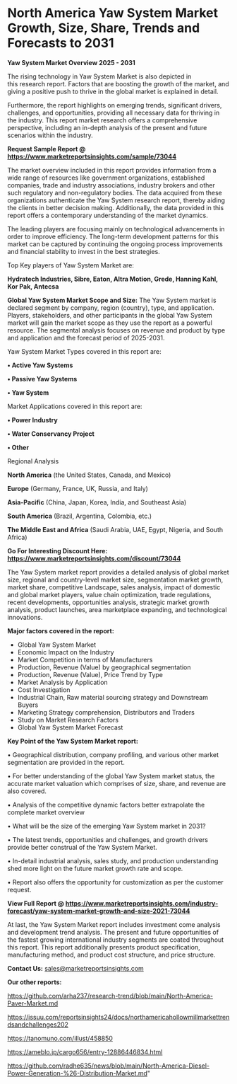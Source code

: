  # North America Yaw System Market Growth, Size, Share, Trends and Forecasts to 2031

<Strong> Yaw System Market Overview 2025 - 2031</strong>

The rising technology in Yaw System Market is also depicted in this research report. Factors that are boosting the growth of the market, and giving a positive push to thrive in the global market is explained in detail.

Furthermore, the report highlights on emerging trends, significant drivers, challenges, and opportunities, providing all necessary data for thriving in the industry. This report market research offers a comprehensive perspective, including an in-depth analysis of the present and future scenarios within the industry.

<strong>Request Sample Report @ <a href=https://www.marketreportsinsights.com/sample/73044>https://www.marketreportsinsights.com/sample/73044</a></strong>

The market overview included in this report provides information from a wide range of resources like government organizations, established companies, trade and industry associations, industry brokers and other such regulatory and non-regulatory bodies. The data acquired from these organizations authenticate the Yaw System research report, thereby aiding the clients in better decision making. Additionally, the data provided in this report offers a contemporary understanding of the market dynamics.

The leading players are focusing mainly on technological advancements in order to improve efficiency. The long-term development patterns for this market can be captured by continuing the ongoing process improvements and financial stability to invest in the best strategies.

Top Key players of Yaw System Market are:

<strong>Hydratech Industries, Sibre, Eaton, Altra Motion, Grede, Hanning Kahl, Kor Pak, Antecsa</strong>

<strong><b>Global Yaw System Market Scope and Size:</b></strong>
The Yaw System market is declared segment by company, region (country), type, and application. Players, stakeholders, and other participants in the global Yaw System market will gain the market scope as they use the report as a powerful resource. The segmental analysis focuses on revenue and product by type and application and the forecast period of 2025-2031.

Yaw System Market Types covered in this report are:

<strong>• Active Yaw Systems

• Passive Yaw Systems

• Yaw System</strong>

Market Applications covered in this report are:

<strong>• Power Industry

• Water Conservancy Project

• Other</strong> 

Regional Analysis

<strong>North America</strong> (the United States, Canada, and Mexico)

<strong>Europe</strong> (Germany, France, UK, Russia, and Italy)

<strong>Asia-Pacific</strong> (China, Japan, Korea, India, and Southeast Asia)

<strong>South America</strong> (Brazil, Argentina, Colombia, etc.)

<strong>The Middle East and Africa</strong> (Saudi Arabia, UAE, Egypt, Nigeria, and South Africa)

<strong>Go For Interesting Discount Here: <a href=https://www.marketreportsinsights.com/discount/73044>https://www.marketreportsinsights.com/discount/73044</a></strong>

The Yaw System market report provides a detailed analysis of global market size, regional and country-level market size, segmentation market growth, market share, competitive Landscape, sales analysis, impact of domestic and global market players, value chain optimization, trade regulations, recent developments, opportunities analysis, strategic market growth analysis, product launches, area marketplace expanding, and technological innovations.

<strong><b>Major factors covered in the report:</b></strong>
<ul>
  <li>Global Yaw System Market </li>
  <li>Economic Impact on the Industry</li>
  <li>Market Competition in terms of Manufacturers</li>
  <li>Production, Revenue (Value) by geographical segmentation</li>
  <li>Production, Revenue (Value), Price Trend by Type</li>
  <li>Market Analysis by Application</li>
  <li>Cost Investigation</li>
  <li>Industrial Chain, Raw material sourcing strategy and Downstream Buyers</li>
  <li>Marketing Strategy comprehension, Distributors and Traders</li>
  <li>Study on Market Research Factors</li>
  <li>Global Yaw System Market Forecast</li>
</ul>

<strong><b>Key Point of the Yaw System Market report:</b></strong>

• Geographical distribution, company profiling, and various other market segmentation are provided in the report.

• For better understanding of the global Yaw System market status, the accurate market valuation which comprises of size, share, and revenue are also covered.

• Analysis of the competitive dynamic factors better extrapolate the complete market overview

• What will be the size of the emerging Yaw System market in 2031?

• The latest trends, opportunities and challenges, and growth drivers provide better construal of the Yaw System Market.

• In-detail industrial analysis, sales study, and production understanding shed more light on the future market growth rate and scope.

• Report also offers the opportunity for customization as per the customer request.

<strong><b>View Full Report @ <a href=https://www.marketreportsinsights.com/industry-forecast/yaw-system-market-growth-and-size-2021-73044>https://www.marketreportsinsights.com/industry-forecast/yaw-system-market-growth-and-size-2021-73044</a></b></strong>


At last, the Yaw System Market report includes investment come analysis and development trend analysis. The present and future opportunities of the fastest growing international industry segments are coated throughout this report. This report additionally presents product specification, manufacturing method, and product cost structure, and price structure.

<strong>Contact Us:</strong>
sales@marketreportsinsights.com

<strong>Our other reports:</strong>

<a href=https://github.com/arha237/research-trend/blob/main/North-America-Paver-Market.md>https://github.com/arha237/research-trend/blob/main/North-America-Paver-Market.md</a>

<a href=https://issuu.com/reportsinsights24/docs/northamericahollowmillmarkettrendsandchallenges202>https://issuu.com/reportsinsights24/docs/northamericahollowmillmarkettrendsandchallenges202</a>

<a href=https://tanomuno.com/illust/458850>https://tanomuno.com/illust/458850</a>

<a href=https://ameblo.jp/cargo656/entry-12886446834.html>https://ameblo.jp/cargo656/entry-12886446834.html</a>

<a href=https://github.com/radhe635/news/blob/main/North-America-Diesel-Power-Generation-%26-Distribution-Market.md>https://github.com/radhe635/news/blob/main/North-America-Diesel-Power-Generation-%26-Distribution-Market.md</a>"
